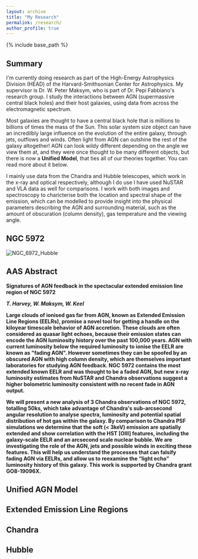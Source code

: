 ```yaml
---
layout: archive
title: "My Research"
permalink: /research/
author_profile: true
---
```

{% include base_path %}


<h2>Summary </h2>

I'm currently doing research as part of the High-Energy Astrophysics Division (HEAD) of the Harvard-Smithsonian Center for Astrophysics. My supervisor is Dr. W. Peter Maksym, who is part of Dr. Pepi Fabbiano's research group. I study the interactions between AGN (supermassive central black holes) and their host galaxies, using data from across the electromagnetic spectrum. 
  
Most galaxies are thought to have a central black hole that is millions to billions of times the mass of the Sun. This solar system size object can have an incredilbly large influence on the evolution of the entire galaxy, through jets, outflows and winds. Often light from AGN can outshine the rest of the galaxy altogether! AGN can look wildy different depending on the angle we view them at, and they were once thought to be many different objects, but there is now a <b>Unified Model</b>, that ties all of our theories together. You can read more about it below.
  
I mainly use data from the Chandra and Hubble telescopes, which work in the x-ray and optical respectively, although I do use I have used NuSTAR and VLA data as well for comparisons. I work with both images and spectroscopy to charicterise both the location and spectral shape of the emission, which can be modelled to provide insight into the physical parameters describing the AGN and surrounding material, such as the amount of obscuration (column density), gas temperature and the viewing angle. 
<h2>NGC 5972</h2>

![NGC_6972_Hubble](http://www.thomas-harvey.com/images/ngc597_hubble_small.jpg)

  <h2> AAS Abstract </h2>

<b> Signatures of AGN feedback in the spectacular extended emission line region of NGC 5972 <b>

<i>T. Harvey, W. Maksym, W. Keel</i>


Large clouds of ionised gas far from AGN, known as Extended Emission Line Regions (EELRs), promise a novel tool for getting a handle on the kiloyear timescale behavior of AGN accretion. These clouds are often considered as quasar light echoes, because their emission states can encode the AGN luminosity history over the past 100,000 years. AGN with current luminosity below the required luminosity to ionise the EELR are known as "fading AGN". However sometimes they can be spoofed by an obscured AGN with high column density, which are themselves important laboratories for studying AGN feedback. NGC 5972 contains the most extended known EELR and was thought to be a faded AGN, but new x-ray luminosity estimates from NuSTAR and Chandra observations suggest a higher bolometric luminosity consistent with no recent fade in AGN output. 

We will present a new analysis of 3 Chandra observations of NGC 5972, totalling 50ks, which take advantage of Chandra's sub-arcsecond angular resolution to analyse spectra, luminosity and potential spatial distribution of hot gas within the galaxy. By comparison to Chandra PSF simulations we determine that the soft (< 3keV) emission are spatially extended and show correlation with the HST [OIII] features, including the galaxy-scale EELR and an arcsecond scale nuclear bubble. We are investigating the role of the AGN, jets and possible winds in exciting these features. This will help us understand the processes that can falsify fading AGN via EELRs, and allow us to reexamine the “light echo” luminosity history of this galaxy. This work is supported by Chandra grant GO8-19096X.

<h2> Unified AGN Model</h2>


<h2>Extended Emission Line Regions</h2>


<h2>Chandra</h2>
  
  
<h2>Hubble</h2>



